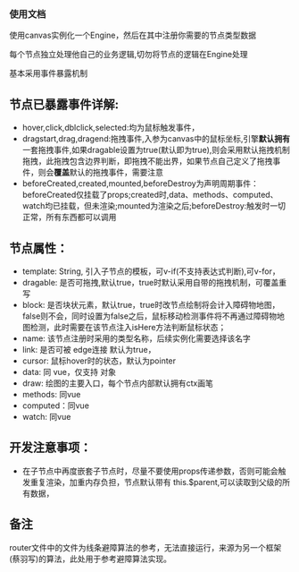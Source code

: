 ### 使用文档

使用canvas实例化一个Engine，然后在其中注册你需要的节点类型数据

每个节点独立处理他自己的业务逻辑,切勿将节点的逻辑在Engine处理

基本采用事件暴露机制


## 节点已暴露事件详解:
* hover,click,dblclick,selected:均为鼠标触发事件，
* dragstart,drag,dragend:拖拽事件,入参为canvas中的鼠标坐标,引擎**默认拥有**一套拖拽事件,如果dragable设置为true(默认即为true),则会采用默认拖拽机制拖拽，此拖拽包含边界判断，即拖拽不能出界，如果节点自己定义了拖拽事件，则会**覆盖**默认的拖拽事件，需要注意
* beforeCreated,created,mounted,beforeDestroy为声明周期事件：beforeCreated仅挂载了props;created时,data、methods、computed、watch均已挂载，但未渲染;mounted为渲染之后;beforeDestroy:触发时一切正常，所有东西都可以调用


## 节点属性：
* template: String, 引入子节点的模板，可v-if(不支持表达式判断),可v-for，
* dragable: 是否可拖拽,默认true，true时默认采用自带的拖拽机制，可覆盖重写
* block: 是否块状元素，默认true，true时改节点绘制将会计入障碍物地图，false则不会，同时设置为false之后，鼠标移动检测事件将不再通过障碍物地图检测，此时需要在该节点注入isHere方法判断鼠标状态；
* name: 该节点注册时采用的类型名称，后续实例化需要选择该名字
* link: 是否可被 edge连接 默认为true，
* cursor: 鼠标hover时的状态，默认为pointer
* data: 同 vue，仅支持 对象
* draw: 绘图的主要入口，每个节点内部默认拥有ctx画笔
* methods: 同vue
* computed：同vue
* watch: 同vue

## 开发注意事项：
* 在子节点中再度嵌套子节点时，尽量不要使用props传递参数，否则可能会触发重复渲染，加重内存负担，节点默认带有 this.$parent,可以读取到父级的所有数据，

## 备注
router文件中的文件为线条避障算法的参考，无法直接运行，来源为另一个框架(蔡羽写)的算法，此处用于参考避障算法实现。


